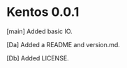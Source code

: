 # Kentos 0.0.1

\[main\] Added basic IO.

\[Da\] Added a README and version.md.

\[Db\] Added LICENSE.